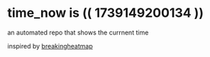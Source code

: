 # time_now is (( 1739149200134 ))

an automated repo that shows the currnent time

inspired by [breakingheatmap](https://github.com/breakingheatmap/breakingheatmap)